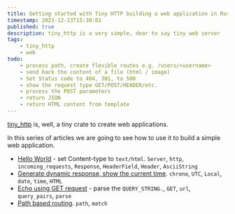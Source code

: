 ```yaml
---
title: Getting started with Tiny HTTP building a web application in Rust
timestamp: 2023-12-13T15:30:01
published: true
description: tiny_http is a very simple, dear to say tiny web server
tags:
    - tiny_http
    - web
todo:
    - process path, create flexible routes e.g. /users/<username>
    - send back the content of a file (html / image)
    - Set Status code to 404, 301, to 500
    - show the request type GET/POST/HEADER/etc.
    - process the POST parameters
    - return JSON
    - return HTML content from template
---
```


[tiny_http](https://crates.io/crates/tiny_http) is, well, a tiny crate to create web applications.

In this series of articles we are going to see how to use it to build a simple web application.

* [Hello World](/tiny-http-hello-world) - set Content-type to `text/html`. `Server`, `http`, `incoming_requests`, `Response`, `HeaderField`, `Header`, `AsciiString`
* [Generate dynamic response, show the current time](/tiny-http-show-current-time).  `chrono`, `UTC`, `Local`, `date`, `time`, `HTML`
* [Echo using GET request](/tiny-http-echo-get) - parse the `QUERY_STRING.`, `GET`, `url`, `query_pairs`, `parse`
* [Path based routing](/tiny-http-path-based-routing). `path`, `match`

